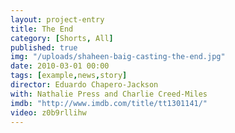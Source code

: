```yaml
---
layout: project-entry
title: The End
category: [Shorts, All]
published: true
img: "/uploads/shaheen-baig-casting-the-end.jpg"
date: 2010-03-01 00:00
tags: [example,news,story]
director: Eduardo Chapero-Jackson
with: Nathalie Press and Charlie Creed-Miles
imdb: "http://www.imdb.com/title/tt1301141/"
video: z0b9rllihw
---
```



